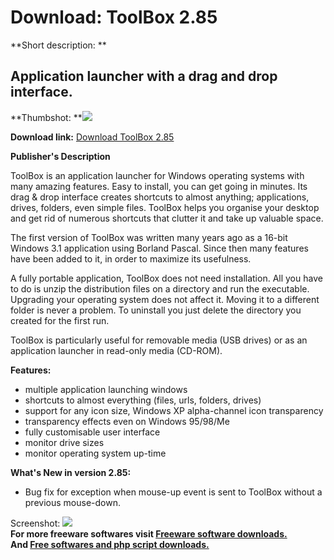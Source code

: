 # Download: ToolBox 2.85

**Short description: **

## Application launcher with a drag and drop interface.

  
**Thumbshot: **![](http://www.freewarefiles.com/screenshot/toolbox25_md.gif)   
  
**Download link:** [Download ToolBox 2.85](http://freesoftwares.boysofts.com/ToolBox_program_16239.html)  
  

**Publisher's Description**  
  

ToolBox is an application launcher for Windows operating systems with many
amazing features. Easy to install, you can get going in minutes. Its drag &
drop interface creates shortcuts to almost anything; applications, drives,
folders, even simple files. ToolBox helps you organise your desktop and get
rid of numerous shortcuts that clutter it and take up valuable space.

The first version of ToolBox was written many years ago as a 16-bit Windows
3.1 application using Borland Pascal. Since then many features have been added
to it, in order to maximize its usefulness.

A fully portable application, ToolBox does not need installation. All you have
to do is unzip the distribution files on a directory and run the executable.
Upgrading your operating system does not affect it. Moving it to a different
folder is never a problem. To uninstall you just delete the directory you
created for the first run.

ToolBox is particularly useful for removable media (USB drives) or as an
application launcher in read-only media (CD-ROM).

**Features:**

  * multiple application launching windows 
  * shortcuts to almost everything (files, urls, folders, drives) 
  * support for any icon size, Windows XP alpha-channel icon transparency 
  * transparency effects even on Windows 95/98/Me 
  * fully customisable user interface 
  * monitor drive sizes 
  * monitor operating system up-time 

**What's New in version 2.85:**

  * Bug fix for exception when mouse-up event is sent to ToolBox without a previous mouse-down. 

  
  
Screenshot: ![](http://www.freewarefiles.com/screenshot/toolbox25.gif)  
**For more freeware softwares visit [Freeware software downloads.](http://freesoftwares.boysofts.com/)**   
**And [Free softwares and php script downloads.](http://www.boysofts.com/)**

